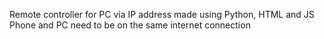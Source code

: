 Remote controller for PC via IP address made using  Python, HTML and JS
Phone and PC need to be on the same internet connection
